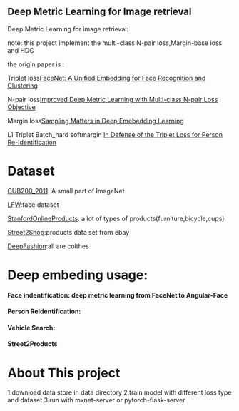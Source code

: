 ## Deep Metric Learning for Image retrieval
Deep Metric Learning for image retrieval:

note:
this project implement the multi-class N-pair loss,Margin-base loss and HDC

the origin paper is :

Triplet loss[FaceNet: A Unified Embedding for Face Recognition and Clustering](http://arxiv.org/abs/1503.03832)

N-pair loss[Improved Deep Metric Learning with Multi-class N-pair Loss Objective](http://www.nec-labs.com/uploads/images/Department-Images/MediaAnalytics/papers/nips16_npairmetriclearning.pdf)

Margin loss[Sampling Matters in Deep Emebedding Learning](https://www.cs.utexas.edu/~cywu/projects/sampling_matters/)

L1 Triplet Batch_hard softmargin [In Defense of the Triplet Loss for Person Re-Identification](https://arxiv.org/abs/1703.07737)

# Dataset

[CUB200_2011](http://www.vision.caltech.edu/visipedia/CUB-200.html): A small part of ImageNet

[LFW](http://vis-www.cs.umass.edu/lfw/):face dataset

[StanfordOnlineProducts](http://cvgl.stanford.edu/projects/lifted_struct/): a lot of types of products(furniture,bicycle,cups)

[Street2Shop](http://www.tamaraberg.com/street2shop/):products data set from ebay

[DeepFashion](http://mmlab.ie.cuhk.edu.hk/projects/DeepFashion.html):all are colthes


# Deep embeding usage:
#### Face indentification: deep metric learning from FaceNet to Angular-Face

#### Person ReIdentification:

#### Vehicle Search:

#### Street2Products

# About This project
1.download data store in data directory
2.train model with different loss type and dataset
3.run with mxnet-server or pytorch-flask-server



